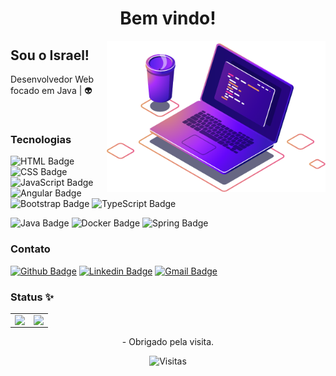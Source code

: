<h1 align="center">Bem vindo!</h1><img align="right" src="https://github.com/Rubenscode/Rubenscode/blob/main/img/computer.png" width="350"/>

## Sou o Israel!
Desenvolvedor Web focado em Java | :alien:


<br>

### Tecnologias
![HTML Badge](https://img.shields.io/badge/HTML5%20-%23E34F26.svg?&style=plastic&logo=html5&logoColor=white)
![CSS Badge](https://img.shields.io/badge/CSS3%20-%231572B6.svg?&style=plastic&logo=css3&logoColor=white)
![JavaScript Badge](https://img.shields.io/badge/JavaScript-yellow.svg?&style=plastic&logo=javascript&logoColor=white)
![Angular Badge](https://img.shields.io/badge/Angular%20-%23DD0031.svg?&style=plastic&logo=angular&logoColor=white?color=blue)
![Bootstrap Badge](https://img.shields.io/badge/Bootstrap%20-%23563D7C.svg?&style=plastic&logo=bootstrap&logoColor=white)
![TypeScript Badge](https://img.shields.io/badge/TypeScript%20-%23007ACC.svg?&style=plastic&logo=typescript&logoColor=white)

![Java Badge](https://img.shields.io/badge/Java-%23ED8B00.svg?&style=plastic&logo=java&logoColor=white?logoWidth=40)
![Docker Badge](https://img.shields.io/badge/Docker-0FAAFF.svg?&style=plastic&logo=docker&logoColor=white)
![Spring Badge](https://img.shields.io/badge/Spring%20-%236DB33F.svg?&style=plastic&logo=spring&logoColor=white)

### Contato 

[![Github Badge](https://img.shields.io/badge/-Github-000?style=flat-square&logo=Github&logoColor=white&link=https://github.com/Israel0101)](https://github.com/Israel0101)
[![Linkedin Badge](https://img.shields.io/badge/-LinkedIn-blue?style=flat-square&logo=Linkedin&logoColor=white&link=https://www.linkedin.com/in/israel-simplicio/)](https://www.linkedin.com/in/israel-simplicio/)
[![Gmail Badge](https://img.shields.io/badge/-Gmail-c14438?style=flat-square&logo=Gmail&logoColor=white&link=mailto:israelsimplicio0@gmail.com)](mailto:israelsimplicio0@gmail.com)<br>

### Status ✨
<center>
<table>
  <tr>
      <td><img align="left" padding-right="10px" src=https://github-readme-stats.vercel.app/api?username=Israel0101&show_icons=true&theme=buefy></td>
      <td><img align="left" padding-right="10px" src=https://github-readme-stats.vercel.app/api/top-langs/?username=Israel0101&show_icons=true&theme=buefy&layout=compact></td>
  </tr>  
</table>
</center>



<p align="center">- Obrigado pela visita.</p>
<p align="center"><img src="https://visitor-badge.glitch.me/badge?page_id=Israel0101" alt="Visitas"></p>


